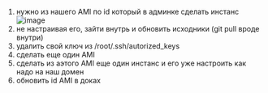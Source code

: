 1. нужно из нашего AMI по id который в админке  сделать инстанс ![image](https://user-images.githubusercontent.com/2914674/203297404-945a7229-dec9-48ef-9f80-baadcc570862.png)
2. не настраивая его, зайти внутрь и обновить исходники (git pull вроде внутри) 
3. удалить свой ключ из /root/.ssh/autorized_keys 
4. сделать еще один AMI 
5. сделать из аэтого AMI еще один инстанс и его уже настроить как надо на наш домен
6. обновить id AMI в доках 
